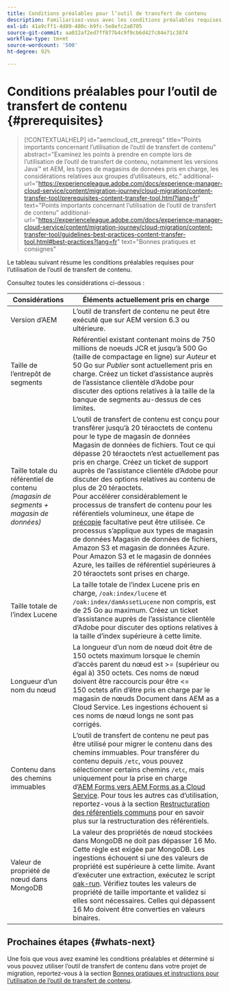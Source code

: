```yaml
---
title: Conditions préalables pour l’outil de transfert de contenu
description: Familiarisez-vous avec les conditions préalables requises pour l’outil de transfert de contenu
exl-id: 41a9cff1-4d89-480c-b9fc-5e8efc2a0705
source-git-commit: aa032af2ed7ff877b4c9f9cb6d427c84e71c3874
workflow-type: tm+mt
source-wordcount: '500'
ht-degree: 92%

---
```


# Conditions préalables pour l’outil de transfert de contenu {#prerequisites}

>[!CONTEXTUALHELP]
>id="aemcloud_ctt_prereqs"
>title="Points importants concernant l’utilisation de l’outil de transfert de contenu"
>abstract="Examinez les points à prendre en compte lors de l’utilisation de l’outil de transfert de contenu, notamment les versions Java™ et AEM, les types de magasins de données pris en charge, les considérations relatives aux groupes d’utilisateurs, etc."
additional-url="https://experienceleague.adobe.com/docs/experience-manager-cloud-service/content/migration-journey/cloud-migration/content-transfer-tool/prerequisites-content-transfer-tool.html?lang=fr" text="Points importants concernant l’utilisation de l’outil de transfert de contenu"
additional-url="https://experienceleague.adobe.com/docs/experience-manager-cloud-service/content/migration-journey/cloud-migration/content-transfer-tool/guidelines-best-practices-content-transfer-tool.html#best-practices?lang=fr" text="Bonnes pratiques et consignes"

Le tableau suivant résume les conditions préalables requises pour l’utilisation de l’outil de transfert de contenu.

Consultez toutes les considérations ci-dessous :

| Considérations | Éléments actuellement pris en charge |
|---------------------------------------------------------------------|--------------------------------------------------------------------------------------------------------------------------------------------------------------------------------------------------------------------------------------------------------------------------------------------------------------------------------------------------------------------------------------------------------------------------------------------------------------------------------------------------------------------------------------------------------------------------------------------------------------------------------------------------------------------------------------------------------------------------------------------------------------------|
| Version d’AEM | L’outil de transfert de contenu ne peut être exécuté que sur AEM version 6.3 ou ultérieure. |
| Taille de l’entrepôt de segments | Référentiel existant contenant moins de 750 millions de noeuds JCR et jusqu’à 500 Go (taille de compactage en ligne) sur *Auteur* et 50 Go sur *Publier* sont actuellement pris en charge. Créez un ticket d’assistance auprès de l’assistance clientèle d’Adobe pour discuter des options relatives à la taille de la banque de segments au-dessus de ces limites. |
| Taille totale du référentiel de contenu <br>*(magasin de segments + magasin de données)* | L’outil de transfert de contenu est conçu pour transférer jusqu’à 20 téraoctets de contenu pour le type de magasin de données Magasin de données de fichiers. Tout ce qui dépasse 20 téraoctets n’est actuellement pas pris en charge. Créez un ticket de support auprès de l’assistance clientèle d’Adobe pour discuter des options relatives au contenu de plus de 20 téraoctets. <br>Pour accélérer considérablement le processus de transfert de contenu pour les référentiels volumineux, une étape de [précopie](https://experienceleague.adobe.com/docs/experience-manager-cloud-service/content/migration-journey/cloud-migration/content-transfer-tool/handling-large-content-repositories.html?lang=fr#setting-up-pre-copy-step) facultative peut être utilisée. Ce processus s’applique aux types de magasin de données Magasin de données de fichiers, Amazon S3 et magasin de données Azure. Pour Amazon S3 et le magasin de données Azure, les tailles de référentiel supérieures à 20 téraoctets sont prises en charge. |
| Taille totale de l’index Lucene | La taille totale de l’index Lucene pris en charge, `/oak:index/lucene` et `/oak:index/damAssetLucene` non compris, est de 25 Go au maximum. Créez un ticket d’assistance auprès de l’assistance clientèle d’Adobe pour discuter des options relatives à la taille d’index supérieure à cette limite. |
| Longueur d’un nom du nœud | La longueur d’un nom de nœud doit être de 150 octets maximum lorsque le chemin d’accès parent du nœud est >= (supérieur ou égal à) 350 octets. Ces noms de nœud doivent être raccourcis pour être &lt;= 150 octets afin d’être pris en charge par le magasin de nœuds Document dans AEM as a Cloud Service. Les ingestions échouent si ces noms de nœud longs ne sont pas corrigés. |
| Contenu dans des chemins immuables | L’outil de transfert de contenu ne peut pas être utilisé pour migrer le contenu dans des chemins immuables. Pour transférer du contenu depuis `/etc`, vous pouvez sélectionner certains chemins `/etc`, mais uniquement pour la prise en charge d’[AEM Forms vers AEM Forms as a Cloud Service](https://experienceleague.adobe.com/docs/experience-manager-cloud-service/content/forms/setup-configure-migrate/migrate-to-forms-as-a-cloud-service.html#paths-of-various-aem-forms-specific-assets?lang=fr). Pour tous les autres cas d’utilisation, reportez-vous à la section [Restructuration des référentiels communs](https://experienceleague.adobe.com/docs/experience-manager-65/deploying/restructuring/all-repository-restructuring-in-aem-6-5.html?lang=fr) pour en savoir plus sur la restructuration des référentiels. |
| Valeur de propriété de nœud dans MongoDB | La valeur des propriétés de nœud stockées dans MongoDB ne doit pas dépasser 16 Mo. Cette règle est exigée par MongoDB. Les ingestions échouent si une des valeurs de propriété est supérieure à cette limite. Avant d’exécuter une extraction, exécutez le script [oak-run](https://repo1.maven.org/maven2/org/apache/jackrabbit/oak-run/1.38.0/oak-run-1.38.0.jar). Vérifiez toutes les valeurs de propriété de taille importante et validez si elles sont nécessaires. Celles qui dépassent 16 Mo doivent être converties en valeurs binaires. |

## Prochaines étapes {#whats-next}

Une fois que vous avez examiné les conditions préalables et déterminé si vous pouvez utiliser l’outil de transfert de contenu dans votre projet de migration, reportez-vous à la section [Bonnes pratiques et instructions pour l’utilisation de l’outil de transfert de contenu](https://experienceleague.adobe.com/docs/experience-manager-cloud-service/content/migration-journey/cloud-migration/content-transfer-tool/guidelines-best-practices-content-transfer-tool.html?lang=fr).
